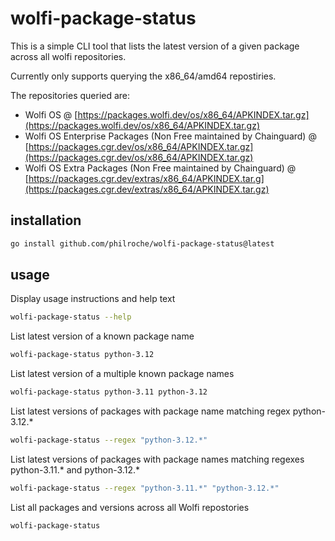 # wolfi-package-status
This is a simple CLI tool that lists the latest version of a given package across all wolfi repositories.

Currently only supports querying the x86_64/amd64 repostiries.

The repositories queried are:

-   Wolfi OS @ [https://packages.wolfi.dev/os/x86_64/APKINDEX.tar.gz](https://packages.wolfi.dev/os/x86_64/APKINDEX.tar.gz)
-   Wolfi OS Enterprise Packages (Non Free maintained by Chainguard) @ [https://packages.cgr.dev/os/x86_64/APKINDEX.tar.gz](https://packages.cgr.dev/os/x86_64/APKINDEX.tar.gz)
-   Wolfi OS Extra Packages (Non Free maintained by Chainguard) @ [https://packages.cgr.dev/extras/x86_64/APKINDEX.tar.g](https://packages.cgr.dev/extras/x86_64/APKINDEX.tar.gz)

## installation 

```bash
go install github.com/philroche/wolfi-package-status@latest
```
## usage

Display usage instructions and help text
```bash
wolfi-package-status --help
```

List latest version of a known package name
```bash
wolfi-package-status python-3.12
```

List latest version of a multiple known package names
```bash
wolfi-package-status python-3.11 python-3.12
```

List latest versions of packages with package name matching regex python-3.12.*
```bash
wolfi-package-status --regex "python-3.12.*"
```

List latest versions of packages with package names matching regexes python-3.11.* and python-3.12.*
```bash
wolfi-package-status --regex "python-3.11.*" "python-3.12.*"
```


List all packages and versions across all Wolfi repostories
```bash
wolfi-package-status
```